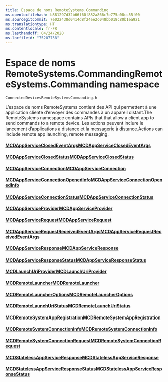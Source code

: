 ```yaml
---
title: Espace de noms RemoteSystems.Commanding
ms.openlocfilehash: b881297d32b66f60f882a866c7e775a08cc55f00
ms.sourcegitcommit: 7e022438d0414d8f24ee2c048bb018c80b1ea921
ms.translationtype: HT
ms.contentlocale: fr-FR
ms.lasthandoff: 04/24/2020
ms.locfileid: "75207758"
---
```

# <a name="remotesystemscommanding-namespace"></a><span data-ttu-id="226b5-102">Espace de noms RemoteSystems.Commanding</span><span class="sxs-lookup"><span data-stu-id="226b5-102">RemoteSystems.Commanding namespace</span></span>
```
ConnectedDevicesRemoteSystemsCommanding.h
```

<span data-ttu-id="226b5-103">L’espace de noms RemoteSystems contient des API qui permettent à une application cliente d’envoyer des commandes à un appareil distant.</span><span class="sxs-lookup"><span data-stu-id="226b5-103">The RemoteSystems namespace contains APIs that that allow a client app to send commands to a remote device.</span></span>  <span data-ttu-id="226b5-104">Les actions peuvent inclure le lancement d’applications à distance et la messagerie à distance.</span><span class="sxs-lookup"><span data-stu-id="226b5-104">Actions can include remote app launching, remote messaging.</span></span>

#### <a name="mcdappserviceclosedeventargs"></a>[<span data-ttu-id="226b5-105">MCDAppServiceClosedEventArgs</span><span class="sxs-lookup"><span data-stu-id="226b5-105">MCDAppServiceClosedEventArgs</span></span>](MCDAppServiceClosedEventArgs.md)
#### <a name="mcdappserviceclosedstatus"></a>[<span data-ttu-id="226b5-106">MCDAppServiceClosedStatus</span><span class="sxs-lookup"><span data-stu-id="226b5-106">MCDAppServiceClosedStatus</span></span>](MCDAppServiceClosedStatus.md)
#### <a name="mcdappserviceconnection"></a>[<span data-ttu-id="226b5-107">MCDAppServiceConnection</span><span class="sxs-lookup"><span data-stu-id="226b5-107">MCDAppServiceConnection</span></span>](MCDAppServiceConnection.md)
#### <a name="mcdappserviceconnectionopenedinfo"></a>[<span data-ttu-id="226b5-108">MCDAppServiceConnectionOpenedInfo</span><span class="sxs-lookup"><span data-stu-id="226b5-108">MCDAppServiceConnectionOpenedInfo</span></span>](MCDAppServiceConnectionOpenedInfo.md)
#### <a name="mcdappserviceconnectionstatus"></a>[<span data-ttu-id="226b5-109">MCDAppServiceConnectionStatus</span><span class="sxs-lookup"><span data-stu-id="226b5-109">MCDAppServiceConnectionStatus</span></span>](MCDAppServiceConnectionStatus.md)
#### <a name="mcdappserviceprovider"></a>[<span data-ttu-id="226b5-110">MCDAppServiceProvider</span><span class="sxs-lookup"><span data-stu-id="226b5-110">MCDAppServiceProvider</span></span>](MCDAppServiceProvider.md)
#### <a name="mcdappservicerequest"></a>[<span data-ttu-id="226b5-111">MCDAppServiceRequest</span><span class="sxs-lookup"><span data-stu-id="226b5-111">MCDAppServiceRequest</span></span>](MCDAppServiceRequest.md)
#### <a name="mcdappservicerequestreceivedeventargs"></a>[<span data-ttu-id="226b5-112">MCDAppServiceRequestReceivedEventArgs</span><span class="sxs-lookup"><span data-stu-id="226b5-112">MCDAppServiceRequestReceivedEventArgs</span></span>](MCDAppServiceRequestReceivedEventArgs.md)
#### <a name="mcdappserviceresponse"></a>[<span data-ttu-id="226b5-113">MCDAppServiceResponse</span><span class="sxs-lookup"><span data-stu-id="226b5-113">MCDAppServiceResponse</span></span>](MCDAppServiceResponse.md)
#### <a name="mcdappserviceresponsestatus"></a>[<span data-ttu-id="226b5-114">MCDAppServiceResponseStatus</span><span class="sxs-lookup"><span data-stu-id="226b5-114">MCDAppServiceResponseStatus</span></span>](MCDAppServiceResponseStatus.md)
#### <a name="mcdlaunchuriprovider"></a>[<span data-ttu-id="226b5-115">MCDLaunchUriProvider</span><span class="sxs-lookup"><span data-stu-id="226b5-115">MCDLaunchUriProvider</span></span>](MCDLaunchUriProvider.md)
#### <a name="mcdremotelauncher"></a>[<span data-ttu-id="226b5-116">MCDRemoteLauncher</span><span class="sxs-lookup"><span data-stu-id="226b5-116">MCDRemoteLauncher</span></span>](MCDRemoteLauncher.md)
#### <a name="mcdremotelauncheroptions"></a>[<span data-ttu-id="226b5-117">MCDRemoteLauncherOptions</span><span class="sxs-lookup"><span data-stu-id="226b5-117">MCDRemoteLauncherOptions</span></span>](MCDRemoteLauncherOptions.md)
#### <a name="mcdremotelaunchuristatus"></a>[<span data-ttu-id="226b5-118">MCDRemoteLaunchUriStatus</span><span class="sxs-lookup"><span data-stu-id="226b5-118">MCDRemoteLaunchUriStatus</span></span>](MCDRemoteLaunchUriStatus.md)
#### <a name="mcdremotesystemappregistration"></a>[<span data-ttu-id="226b5-119">MCDRemoteSystemAppRegistration</span><span class="sxs-lookup"><span data-stu-id="226b5-119">MCDRemoteSystemAppRegistration</span></span>](MCDRemoteSystemAppRegistration.md)
#### <a name="mcdremotesystemconnectioninfo"></a>[<span data-ttu-id="226b5-120">MCDRemoteSystemConnectionInfo</span><span class="sxs-lookup"><span data-stu-id="226b5-120">MCDRemoteSystemConnectionInfo</span></span>](MCDRemoteSystemConnectionInfo.md)
#### <a name="mcdremotesystemconnectionrequest"></a>[<span data-ttu-id="226b5-121">MCDRemoteSystemConnectionRequest</span><span class="sxs-lookup"><span data-stu-id="226b5-121">MCDRemoteSystemConnectionRequest</span></span>](MCDRemoteSystemConnectionRequest.md)
#### <a name="mcdstatelessappserviceresponse"></a>[<span data-ttu-id="226b5-122">MCDStatelessAppServiceResponse</span><span class="sxs-lookup"><span data-stu-id="226b5-122">MCDStatelessAppServiceResponse</span></span>](MCDStatelessAppServiceResponse.md)
#### <a name="mcdstatelessappserviceresponsestatus"></a>[<span data-ttu-id="226b5-123">MCDStatelessAppServiceResponseStatus</span><span class="sxs-lookup"><span data-stu-id="226b5-123">MCDStatelessAppServiceResponseStatus</span></span>](MCDStatelessAppServiceResponseStatus.md)
